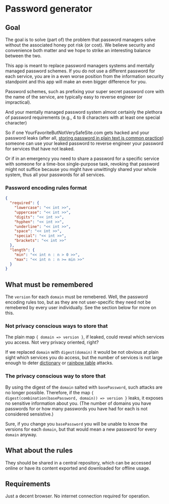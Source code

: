 # Password generator

## Goal

The goal is to solve (part of) the problem that password managers solve without the associated honey pot risk (or cost).
We believe security and convenience both matter and we hope to strike an interesting balance between the two.

This app is meant to replace password managers systems and mentally managed password schemes. If you do not use a different password for each service, you are in a even worse position from the information security standpoint and this app will make an even bigger difference for you.

Password schemes, such as prefixing your super secret password core with the name of the service, are typically easy to reverse engineer (or impractical).

And your mentally managed password system almost certainly 
the plethora of password requirements (e.g., 4 to 8 characters with at least one special character) 

So if one YourFavoriteButNotVerySafeSite.com gets hacked and your password leaks (after all, [storing password in plain text is common practice](https://www.howtogeek.com/434930/why-are-companies-still-storing-passwords-in-plain-text/)) someone can use your leaked password to reverse engineer your password for services that have not leaked.

Or if in an emergency you need to share a password for a specific service with someone for a time-box single-purpose task, revoking that password might not suffice because you might have unwittingly shared your whole system, thus all your passwords for all services.

### Password encoding rules format

```json
{
  "required": {
    "lowercase": "<< int >>",
    "uppercase": "<< int >>",
    "digits": "<< int >>",
    "hyphen": "<< int >>",
    "underline": "<< int >>",
    "space": "<< int >>",
    "special": "<< int >>",
    "brackets": "<< int >>"
  },
  "length": {
    "min": "<< int n : n > 0 >>",
    "max": "<< int n : n >= min >>"
  }
}
```

## What must be remembered

The `version` for each `domain` must be remebered. Well, the password encoding rules too, but as they are not user-specific they need not be remebered by every user individually. See the section below for more on this.

### Not privacy conscious ways to store that

The plain map `{ domain => version }`, if leaked, could reveal which services you access. Not very privacy oriented, right?

If we replaced `domain` with `digest(domain)` it would be not obvious at plain sight which services you do access, but the number of services is not large enough to deter [dictionary](https://en.wikipedia.org/wiki/Dictionary_attack) or [rainbow table](https://en.wikipedia.org/wiki/Rainbow_table) attacks.

### The privacy conscious way to store that

By using the digest of the `domain` salted with `basePassword`, such attacks are no longer possible. Therefore, if the map `{ digest(combination(basePassword, domain)) => version }` leaks, it exposes no sensitive information about you. (The number of domains you have passwords for or how many passwords you have had for each is not considered sensistive.)

Sure, if you change you `basePassword` you will be unable to know the versions for each `domain`, but that would mean a new password for every `domain` anyway.

## What about the rules

They should be shared in a central repository, which can be accessed online or have its content exported and downloaded for offline usage.

## Requirements

Just a decent browser. No internet connection required for operation.
